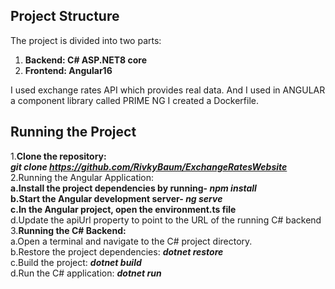 ## Project Structure

The project is divided into two parts:
1. **Backend: C# ASP.NET8 core**
2. **Frontend: Angular16**

I used exchange rates API which provides real data.
And I used in ANGULAR a component library called PRIME NG
I created a Dockerfile.

## Running the Project

1.**Clone the repository:**   
     ***git clone https://github.com/RivkyBaum/ExchangeRatesWebsite***  
2.Running the Angular Application:  
     **a.Install the project dependencies by running- ***npm install*****  
     **b.Start the Angular development server- ***ng serve*****  
     **c.In the Angular project, open the environment.ts file**  
     d.Update the apiUrl property to point to the URL of the running C# backend       
3.**Running the C# Backend:**  
     a.Open a terminal and navigate to the C# project directory.  
     b.Restore the project dependencies: ***dotnet restore***  
     c.Build the project: ***dotnet build***  
     d.Run the C# application: ***dotnet run***  






  
  
